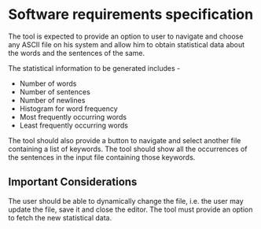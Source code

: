# Software requirements specification

The tool is expected to provide an option to user to navigate and choose any ASCII file on his system and allow him to obtain statistical data about the words and the sentences of the same.

The statistical information to be generated includes -

* Number of words
* Number of sentences
* Number of newlines
* Histogram for word frequency
* Most frequently occurring words
* Least frequently occurring words

The tool should also provide a button to navigate and select another file containing a list of keywords. The tool should show all the occurrences of the sentences in the input file containing those keywords.

## Important Considerations

The user should be able to dynamically change the file, i.e. the user may update the file, save it and close the editor. The tool must provide an option to fetch the new statistical data.